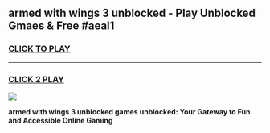 
## armed with wings 3 unblocked - Play Unblocked Gmaes & Free #aeal1
<h3>
<a href="https://news.freeplayer.one?title=armed_with_wings_3_unblocked&ref=24F">CLICK TO PLAY</a></h3>
<hr>

<h3>
<a href="https://news.freeplayer.one?title=armed_with_wings_3_unblocked&ref=24F">CLICK 2 PLAY</a>
  
</h3>

<a href="https://news.freeplayer.one?title=armed_with_wings_3_unblocked&ref=24F/"><img src="https://clearcache.store/games.png"></a>


**armed with wings 3 unblocked games unblocked: Your Gateway to Fun and Accessible Online Gaming**
